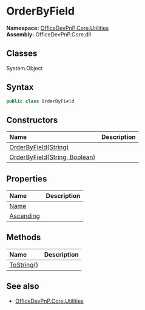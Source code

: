 # OrderByField
  

**Namespace:** [OfficeDevPnP.Core.Utilities](OfficeDevPnP.Core.Utilities.md)  
**Assembly:** OfficeDevPnP.Core.dll  
## Classes
System.Object  
## Syntax
```C#
public class OrderByField
```
## Constructors
|**Name**|**Description**|
|:-----|:-----|
| [OrderByField(String)](OrderByFieldconstructor1details.md) | 
| [OrderByField(String, Boolean)](OrderByFieldconstructor1details.md) | 
## Properties
|**Name**|**Description**|
|:-----|:-----|
| [Name](OrderByField.Name.md) | 
| [Ascending](OrderByField.Ascending.md) | 
## Methods
|**Name**|**Description**|
|:-----|:-----|
| [ToString()](OrderByFieldToString.md) | 
## See also
- [OfficeDevPnP.Core.Utilities](OfficeDevPnP.Core.Utilities.md)
